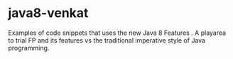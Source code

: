# java8-venkat

Examples of code snippets that uses the new Java 8 Features . A playarea to trial FP and its features vs the traditional imperative style of Java programming.


